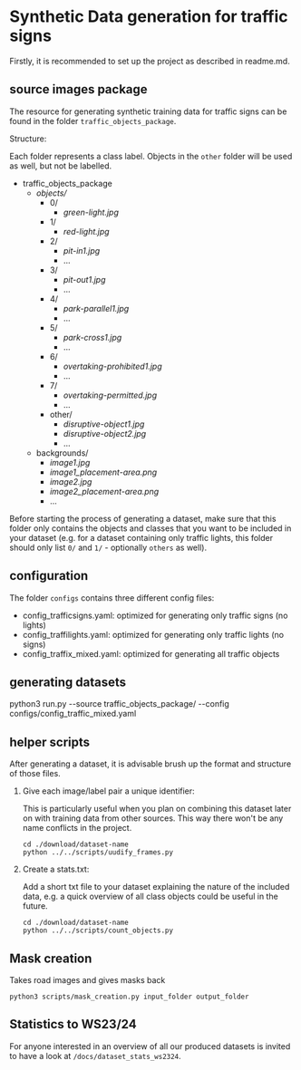 # Synthetic Data generation for traffic signs

Firstly, it is recommended to set up the project as described in readme.md.

## source images package

The resource for generating synthetic training data for traffic signs can be found in the folder `traffic_objects_package`.  

Structure:

Each folder represents a class label. Objects in the `other` folder will be used as well, but not be labelled.

* traffic_objects_package
    * *objects/*
        * 0/
            * *green-light.jpg*
        * 1/
            * *red-light.jpg*
        * 2/
            * *pit-in1.jpg*
            * ...
        * 3/
            * *pit-out1.jpg*
            * ...
        * 4/
            * *park-parallel1.jpg*
            * ...
        * 5/
            * *park-cross1.jpg*
            * ...
        * 6/
            * *overtaking-prohibited1.jpg*
            * ...
        * 7/
            * *overtaking-permitted.jpg*
            * ...
        * other/
            * *disruptive-object1.jpg*
            * *disruptive-object2.jpg*
            * ...
    * backgrounds/
        * *image1.jpg*
        * *image1_placement-area.png*
        * *image2.jpg*
        * *image2_placement-area.png*
        * ...

Before starting the process of generating a dataset, make sure that this folder only contains the objects and classes that you want to be included in your dataset (e.g. for a dataset containing only traffic lights, this folder should only list `0/` and `1/` - optionally `others` as well).

## configuration

The folder `configs` contains three different config files:

- config_trafficsigns.yaml: optimized for generating only traffic signs (no lights)
- config_traffilights.yaml: optimized for generating only traffic lights (no signs)
- config_traffix_mixed.yaml: optimized for generating all traffic objects

## generating datasets

python3 run.py --source traffic_objects_package/ --config configs/config_traffic_mixed.yaml


## helper scripts

After generating a dataset, it is advisable brush up the format and structure of those files.

1. Give each image/label pair a unique identifier:

    This is particularly useful when you plan on combining this dataset later on with training data from other sources. This way there won't be any name conflicts in the project.

    ```
    cd ./download/dataset-name
    python ../../scripts/uudify_frames.py 
    ```

2. Create a stats.txt:

    Add a short txt file to your dataset explaining the nature of the included data, e.g. a quick overview of all class objects could be useful in the future.

    ```
    cd ./download/dataset-name
    python ../../scripts/count_objects.py 
    ```
## Mask creation
    
Takes road images and gives masks back

```
python3 scripts/mask_creation.py input_folder output_folder
```

## Statistics to WS23/24

For anyone interested in an overview of all our produced datasets is invited to have a look at `/docs/dataset_stats_ws2324`.
